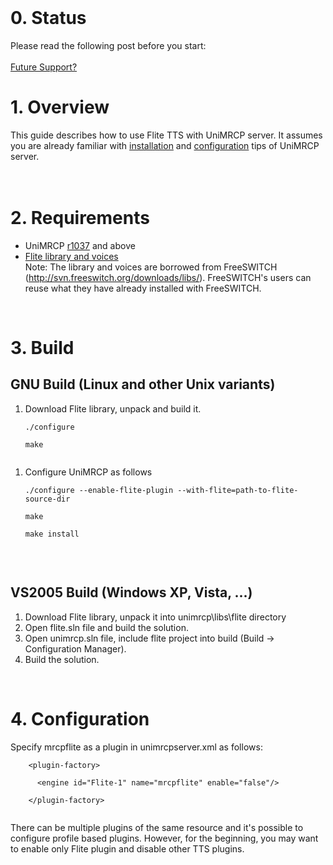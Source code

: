 

<br>
<h1>0. Status</h1>
Please read the following post before you start:<br>
<br>
<a href='http://groups.google.com/forum/?fromgroups#!topic/unimrcp/yUWi_-FIRqA'>Future Support?</a>

<br>
<h1>1. Overview</h1>
This guide describes how to use Flite TTS with UniMRCP server. It assumes you are already familiar with <a href='InstallationGuide.md'>installation</a> and <a href='ConfigurationGuide.md'>configuration</a> tips of UniMRCP server.<br>
<br>
<br>
<h1>2. Requirements</h1>
<ul><li>UniMRCP <a href='https://code.google.com/p/unimrcp/source/detail?r=1037'>r1037</a> and above<br>
</li><li><a href='http://unimrcp.net/files/flite-1.3.99-latest.tar.gz'>Flite library and voices</a>
<br>
Note: The library and voices are borrowed from FreeSWITCH (<a href='http://svn.freeswitch.org/downloads/libs/'>http://svn.freeswitch.org/downloads/libs/</a>). FreeSWITCH's users can reuse what they have already installed with FreeSWITCH.</li></ul>

<br>
<h1>3. Build</h1>
<h2>GNU Build (Linux and other Unix variants)</h2>
<ol><li>Download Flite library, unpack and build it.<br>
<pre><code>./configure<br>
make<br>
</code></pre></li></ol>


<ol><li>Configure UniMRCP as follows<br>
<pre><code>./configure --enable-flite-plugin --with-flite=path-to-flite-source-dir<br>
make<br>
make install<br>
</code></pre></li></ol>

<br>
<h2>VS2005 Build (Windows XP, Vista, ...)</h2>
<ol><li>Download Flite library, unpack it into unimrcp\libs\flite directory<br>
</li><li>Open flite.sln file and build the solution.<br>
</li><li>Open unimrcp.sln file, include flite project into build (Build -> Configuration Manager).<br>
</li><li>Build the solution.</li></ol>


<br>
<h1>4. Configuration</h1>
Specify mrcpflite as a plugin in unimrcpserver.xml as follows:<br>
<pre><code>    &lt;plugin-factory&gt;<br>
      &lt;engine id="Flite-1" name="mrcpflite" enable="false"/&gt;<br>
    &lt;/plugin-factory&gt;<br>
</code></pre>
There can be multiple plugins of the same resource and it's possible to configure profile based plugins. However, for the beginning, you may want to enable only Flite plugin and disable other TTS plugins.